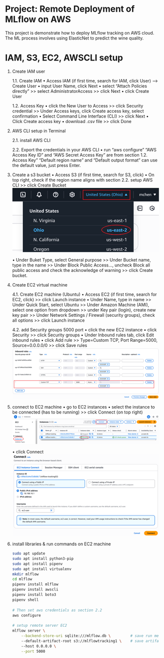 Project: Remote Deployment of MLflow on AWS
===========================================
This project is demonstrate how to deploy MLflow tracking on AWS cloud. The ML process involves using ElasticNet to predict the wine quality.

IAM, S3, EC2, AWSCLI setup
==========================
1.  Create IAM user
       
    1.1. Create IAM
    • Access IAM (if first time, search for IAM, click User) -->  Create User 
    • input User Name, click Next
    • select “Attach Policies directly” >>  select AdministratorAccess >> click Next
    • click Create User

    1.2. Access Key
    • click the New User to Access >> click Security credential >> Under Access keys, click Create access key, select confirmation
    • Select Command Line Interface (CLI) >> click Next
    • Click Create access key
    • download .csv file >> click Done
       
2.  AWS CLI setup in Terminal

    2.1. install AWS CLI

    2.2. Export the credentials in your AWS CLI
    • run “aws configure”
      “AWS Access Key ID” and “AWS Secret Access Key” are from section 1.2. Access Key” 
      “Default region name” and  “Default output format” can use the default value, just press Enter.

3.  Create a s3 bucket
    • Access S3 (if first time, search for S3, click) 
    • On top right, check if the region name aligns with section 2.2. setup AWS CLI >> click Create Bucket
        ![alt text](others/image-1.png)

    • Under Buket Type, select General purpose >> Under Bucket name, type in the name >> Under Block Public Access…, uncheck Block all public access and check the acknowledge of warning >> click Create bucket.

4.  Create EC2 virtual machine
       
    4.1. Create EC2 machine (Ubuntu)
    • Access EC2 (if first time, search for EC2, click) >> click Launch instance
    • Under Name, type in name >> Under Quick Start, select Ubuntu >> Under Amazon Machine (AMI), select one option from dropdown >> under Key pair (login), create new key pair >> Under Network Settings / Firewall (security groups), check all options >> click Launch instance

    4.2. add Security groups 5000 port
    • click the new EC2 instance
    • click Security >> click Security groups
    • Under Inbound rules tab, click Edit inbound rules
    • click Add rule >> Type=Custom TCP, Port Range=5000, Source=0.0.0.0/0 >> click Save rules
        ![alt text](others/image-2.png)

5.  connect to EC2 machine
    • go to EC2 instances
    • select the instance to be connected (has to be running) >> click Connect (on top right)
        ![alt text](others/image-3.png)
    
    • click Connect
        ![alt text](others/image-4.png)


6.  install libraries & run commands on EC2 machine
    ```bash
    sudo apt update
    sudo apt install python3-pip
    sudo apt install pipenv
    sudo apt install virtualenv
    mkdir mlflow
    cd mlflow
    pipenv install mlflow
    pipenv install awscli
    pipenv install boto3
    pipenv shell

    # Then set aws credentials as section 2.2
    aws configure

    # setup remote server EC2
    mlflow server \
        --backend-store-uri sqlite:///mlflow.db \         # save run metadata on EC2 backend-store
        --default-artifact-root s3://mlflowtracking1 \    # save artifacts on s3 bucket
        --host 0.0.0.0 \
        --port 5000
    ```